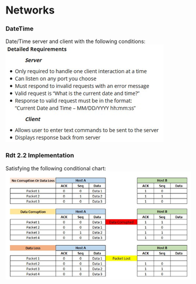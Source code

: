 # Networks
### DateTime
Date/Time server and client with the following conditions:
![requirements](https://github.com/at-vo/Networks/blob/main/DateTime/requirements.jpg?raw=true)
### Rdt 2.2 Implementation
Satisfying the following conditional chart:
![reference chart](https://github.com/at-vo/Networks/blob/main/rdt2.2/reference%20chart.jpg?raw=true)

